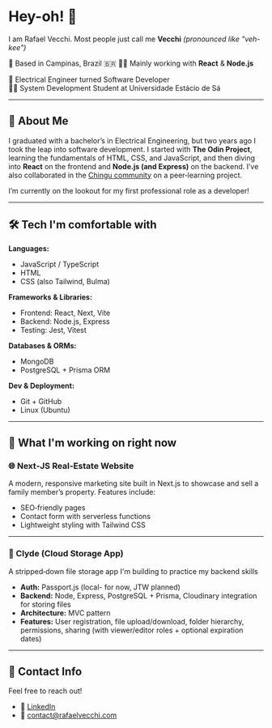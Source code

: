 # Hey-oh! 👋
I am Rafael Vecchi. Most people just call me **Vecchi** _(pronounced like "veh-kee")_

📍 Based in Campinas, Brazil 🇧🇷
👨‍💻 Mainly working with **React** & **Node.js**  

👷 Electrical Engineer turned Software Developer  
👨‍🎓 System Development Student at Universidade Estácio de Sá

---

## 🚀 About Me

I graduated with a bachelor’s in Electrical Engineering, but two years ago I took the leap into software development. I started with **The Odin Project**, learning the fundamentals of HTML, CSS, and JavaScript, and then diving into **React** on the frontend and **Node.js (and Express)** on the backend. I’ve also collaborated in the [Chingu community](https://www.chingu.io/) on a peer‑learning project.

I’m currently on the lookout for my first professional role as a developer!

---

## 🛠️ Tech I'm comfortable with

**Languages:**  
- JavaScript / TypeScript  
- HTML
- CSS (also Tailwind, Bulma)  

**Frameworks & Libraries:**  
- Frontend: React, Next, Vite  
- Backend: Node.js, Express  
- Testing: Jest, Vitest  

**Databases & ORMs:**  
- MongoDB   
- PostgreSQL + Prisma ORM  

**Dev & Deployment:**  
- Git + GitHub  
- Linux (Ubuntu)   

---

## 📂 What I'm working on right now

### 🌐 Next‑JS Real‑Estate Website
A modern, responsive marketing site built in Next.js to showcase and sell a family member’s property. Features include:
- SEO‑friendly pages  
- Contact form with serverless functions  
- Lightweight styling with Tailwind CSS  

---

### 📁 Clyde (Cloud Storage App)  
A stripped‑down file storage app I'm building to practice my backend skills  
- **Auth:** Passport.js (local- for now, JTW planned)  
- **Backend:** Node, Express, PostgreSQL + Prisma, Cloudinary integration for storing files  
- **Architecture:** MVC pattern  
- **Features:** User registration, file upload/download, folder hierarchy, permissions, sharing (with viewer/editor roles + optional expiration dates) 

---
## 🤝 Contact Info

Feel free to reach out!

- 🔗 [LinkedIn](https://www.linkedin.com/in/rafaelvecchisilva/)  
- 📧 contact@rafaelvecchi.com  

<!--
**VecchiR/VecchiR** is a ✨ _special_ ✨ repository because its `README.md` (this file) appears on your GitHub profile.

Here are some ideas to get you started:

- 🔭 I’m currently working on ...
- 🌱 I’m currently learning ...
- 👯 I’m looking to collaborate on ...
- 🤔 I’m looking for help with ...
- 💬 Ask me about ...
- 📫 How to reach me: ...
- 😄 Pronouns: ...
- ⚡ Fun fact: ...
-->
